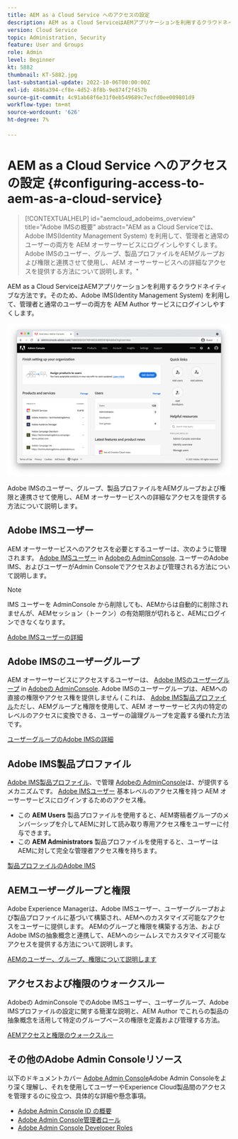 ```yaml
---
title: AEM as a Cloud Service へのアクセスの設定
description: AEM as a Cloud ServiceはAEMアプリケーションを利用するクラウドネイティブな方法です。そのため、Adobe IMS(Identity Management System) を利用して、管理者と通常のユーザーの両方のユーザーを AEM Author サービスにログインしやすくします。 Adobe IMSユーザー、ユーザーグループ、製品プロファイルを、AEMグループおよび権限と組み合わせて使用し、AEM オーサーへの特定のアクセスを提供する方法について説明します。
version: Cloud Service
topic: Administration, Security
feature: User and Groups
role: Admin
level: Beginner
kt: 5882
thumbnail: KT-5882.jpg
last-substantial-update: 2022-10-06T00:00:00Z
exl-id: 4846a394-cf8e-4d52-8f8b-9e874f2f457b
source-git-commit: 4c91ab68f6e31f0eb549689c7ecfd0ee009801d9
workflow-type: tm+mt
source-wordcount: '626'
ht-degree: 7%

---
```


# AEM as a Cloud Service へのアクセスの設定 {#configuring-access-to-aem-as-a-cloud-service}

>[!CONTEXTUALHELP]
>id="aemcloud_adobeims_overview"
>title="Adobe IMSの概要"
>abstract="AEM as a Cloud Serviceでは、Adobe IMS(Identity Management System) を利用して、管理者と通常のユーザーの両方を AEM オーサーサービスにログインしやすくします。 Adobe IMSのユーザー、グループ、製品プロファイルをAEMグループおよび権限と連携させて使用し、AEM オーサーサービスへの詳細なアクセスを提供する方法について説明します。"

AEM as a Cloud ServiceはAEMアプリケーションを利用するクラウドネイティブな方法です。そのため、Adobe IMS(Identity Management System) を利用して、管理者と通常のユーザーの両方を AEM Author サービスにログインしやすくします。

![Adobe Admin Console](./assets/hero.png)

Adobe IMSのユーザー、グループ、製品プロファイルをAEMグループおよび権限と連携させて使用し、AEM オーサーサービスへの詳細なアクセスを提供する方法について説明します。

## Adobe IMSユーザー

AEM オーサーサービスへのアクセスを必要とするユーザーは、次のように管理されます。 [Adobe IMSユーザー](https://helpx.adobe.com/jp/enterprise/using/set-up-identity.html) in [Adobeの AdminConsole](https://adminconsole.adobe.com). ユーザーのAdobe IMS、およびユーザーがAdmin Consoleでアクセスおよび管理される方法について説明します。

>[!NOTE]
>
>IMS ユーザーを AdminConsole から削除しても、AEMからは自動的に削除されませんが、AEMセッション（トークン）の有効期限が切れると、AEMにログインできなくなります。


[Adobe IMSユーザーの詳細](./adobe-ims-users.md)

## Adobe IMSのユーザーグループ

AEM オーサーサービスにアクセスするユーザーは、 [Adobe IMSのユーザーグループ](https://helpx.adobe.com/jp/enterprise/using/user-groups.html) in [Adobeの AdminConsole](https://adminconsole.adobe.com). Adobe IMSのユーザーグループは、AEMへの直接の権限やアクセス権を提供しません ( これは、 [Adobe IMS製品プロファイル](#adobe-ims-product-profiles)ただし、AEMグループと権限を使用して、AEM オーサーサービス内の特定のレベルのアクセスに変換できる、ユーザーの論理グループを定義する優れた方法です。

[ユーザーグループのAdobe IMSの詳細](./adobe-ims-user-groups.md)

## Adobe IMS製品プロファイル

[Adobe IMS製品プロファイル](https://helpx.adobe.com/enterprise/using/manage-permissions-and-roles.html)、で管理 [Adobeの AdminConsole](https://adminconsole.adobe.com)は、が提供するメカニズムです。 [Adobe IMSユーザー](#adobe-ims-users) 基本レベルのアクセス権を持つ AEM オーサーサービスにログインするためのアクセス権。

+ この __AEM Users__ 製品プロファイルを使用すると、AEM寄稿者グループのメンバーシップを介してAEMに対して読み取り専用アクセス権をユーザーに付与できます。
+ この __AEM Administrators__ 製品プロファイルを使用すると、ユーザーはAEMに対して完全な管理者アクセス権を持ちます。

[製品プロファイルのAdobe IMS](./adobe-ims-product-profiles.md)

## AEMユーザーグループと権限

Adobe Experience Managerは、Adobe IMSユーザー、ユーザーグループおよび製品プロファイルに基づいて構築され、AEMへのカスタマイズ可能なアクセスをユーザーに提供します。 AEMのグループと権限を構築する方法、およびAdobe IMSの抽象概念と連携して、AEMへのシームレスでカスタマイズ可能なアクセスを提供する方法について説明します。

[AEMのユーザー、グループ、権限について説明します](./aem-users-groups-and-permissions.md)

## アクセスおよび権限のウォークスルー

Adobeの AdminConsole でのAdobe IMSユーザー、ユーザーグループ、Adobe IMSプロファイルの設定に関する簡潔な説明と、AEM Author でこれらの製品の抽象概念を活用して特定のグループベースの権限を定義および管理する方法。

[AEMアクセスと権限のウォークスルー](./walk-through.md)

## その他のAdobe Admin Consoleリソース

以下のドキュメントカバー [Adobe Admin Console](https://adminconsole.adobe.com)Adobe Admin Consoleをより深く理解し、それを使用してユーザーやExperience Cloud製品間のアクセスを管理するのに役立つ、具体的な詳細や懸念事項。

+ [Adobe Admin Console ID の概要](https://helpx.adobe.com/jp/enterprise/using/identity.html)
+ [Adobe Admin Console管理者ロール](https://helpx.adobe.com/jp/enterprise/using/admin-roles.html)
+ [Adobe Admin Console Developer Roles](https://helpx.adobe.com/jp/enterprise/using/manage-developers.html)
